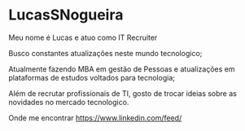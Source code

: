 # LucasSNogueira
Meu nome é Lucas e atuo como IT Recruiter 

Busco constantes atualizações neste mundo tecnologico;

Atualmente fazendo MBA em gestão de Pessoas e atualizações em plataformas de estudos voltados para tecnologia;

Além de recrutar profissionais de TI, gosto de trocar ideias sobre as novidades no mercado tecnologico.

Onde me encontrar https://www.linkedin.com/feed/ 
